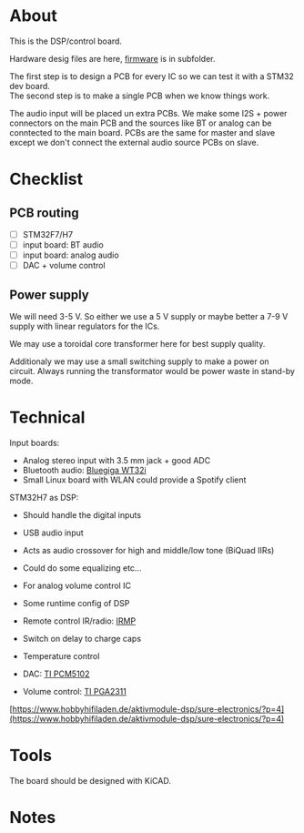 # About
This is the DSP/control board.  

Hardware desig files are here, [firmware](firmware/) is
in subfolder.

The first step is to design a PCB for every IC
so we can test it with a STM32 dev board.  
The second step is to make a single PCB
when we know things work.

The audio input will be placed un extra PCBs.
We make some I2S + power connectors on the main PCB
and the sources like BT or analog can be conntected
to the main board. PCBs are the same for master and slave
except we don't connect the external audio source PCBs on slave.

# Checklist

## PCB routing

- [ ] STM32F7/H7
- [ ] input board: BT audio
- [ ] input board: analog audio
- [ ] DAC + volume control

## Power supply
We will need 3-5 V. So either we use a 5 V supply
or maybe better a 7-9 V supply with linear regulators
for the ICs.

We may use a toroidal core transformer here for
best supply quality.

Additionaly we may use a small switching supply to
make a power on circuit. Always running the transformator
would be power waste in stand-by mode.


# Technical
Input boards:
- Analog stereo input with 3.5 mm jack + good ADC
- Bluetooth audio: [Bluegiga WT32i](https://www.silabs.com/products/wireless/bluetooth/bluetooth-classic-modules/wt32i-bluetooth-audio-module)
- Small Linux board with WLAN could provide a Spotify client

STM32H7 as DSP:
- Should handle the digital inputs
- USB audio input
- Acts as audio crossover for high and middle/low tone (BiQuad IIRs)
- Could do some equalizing etc...
- For analog volume control IC
- Some runtime config of DSP
- Remote control IR/radio: [IRMP](https://github.com/svn2github/irmp)
- Switch on delay to charge caps
- Temperature control

- DAC: [TI PCM5102](http://www.ti.com/lit/ds/symlink/pcm5101.pdf)
- Volume control: [TI PGA2311](http://www.ti.com/lit/ds/symlink/pga2311.pdf)


[https://www.hobbyhifiladen.de/aktivmodule-dsp/sure-electronics/?p=4](https://www.hobbyhifiladen.de/aktivmodule-dsp/sure-electronics/?p=4)

# Tools
The board should be designed with KiCAD.

# Notes

